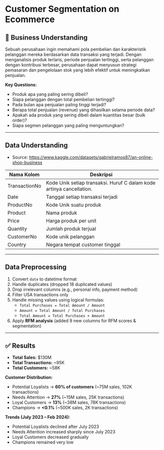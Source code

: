 # Customer Segmentation on Ecommerce

## 📌 Business Understanding

Sebuah perusahaan ingin memahami pola pembelian dan karakteristik pelanggan mereka berdasarkan data transaksi yang terjadi. Dengan menganalisis produk terlaris, periode penjualan tertinggi, serta pelanggan dengan kontribusi terbesar, perusahaan dapat menyusun strategi pemasaran dan pengelolaan stok yang lebih efektif untuk meningkatkan penjualan.

**Key Questions:**
- Produk apa yang paling sering dibeli?
- Siapa pelanggan dengan total pembelian tertinggi?
- Pada bulan apa penjualan paling tinggi terjadi?
- Berapa total penjualan (revenue) yang dihasilkan selama periode data?
- Apakah ada produk yang sering dibeli dalam kuantitas besar (bulk order)?
- Siapa segmen pelanggan yang paling menguntungkan?

---

## Data Understanding
- Source: https://www.kaggle.com/datasets/gabrielramos87/an-online-shop-business

| Nama Kolom               | Deskripsi                                |
|--------------------------|------------------------------------------|
| TransactionNo              | Kode Unik setiap transaksi. Huruf C dalam kode artinya cancellation.   |
| Date                   | Tanggal setiap transaksi terjadi          |
| ProductNo                     | Kode Unik suatu produk                |
| Product            | Nama produk|
| Price                   | Harga produk per unit                  |
| Quantity             | Jumlah produk terjual                          |
| CustomerNo               | Kode unik pelanggan                    |
| Country                 | Negara tempat customer tinggal               | 

---

## Data Preprocessing
1. Convert `date` to datetime format  
2. Handle duplicates (dropped 18 duplicated values)  
3. Drop irrelevant columns (e.g., personal info, payment method)  
4. Filter USA transactions only  
5. Handle missing values using logical formulas:  
   - `Total Purchases = Total Amount / Amount`  
   - `Amount = Total Amount / Total Purchases`  
   - `Total Amount = Total Purchases × Amount`  
6. Apply **RFM analysis** (added 9 new columns for RFM scores & segmentation)

---

## ✅ Results
- **Total Sales:** $130M  
- **Total Transactions:** ~95K  
- **Total Customers:** ~58K  

**Customer Distribution:**
- Potential Loyalists → **60% of customers** (~75M sales, 102K transactions)  
- Needs Attention → **27%** (~15M sales, 25K transactions)  
- Loyal Customers → **13%** (~38M sales, 78K transactions)  
- Champions → **<0.1%** (~500K sales, 2K transactions)  

**Trends (July 2023 – Feb 2024):**
- Potential Loyalists declined after July 2023  
- Needs Attention increased sharply since July 2023  
- Loyal Customers decreased gradually  
- Champions remained very low  
